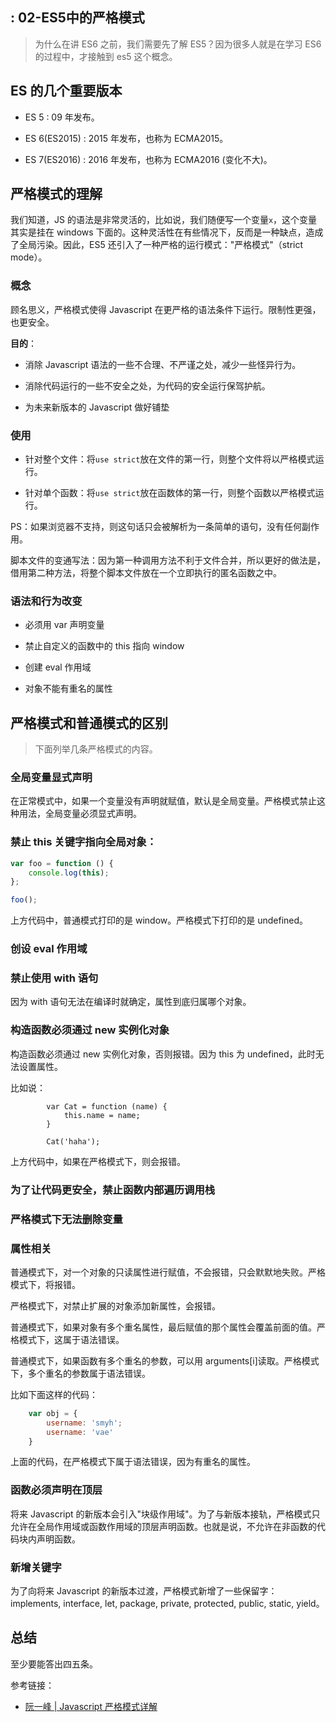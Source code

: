  : 02-ES5中的严格模式
---

> 为什么在讲 ES6 之前，我们需要先了解 ES5？因为很多人就是在学习 ES6 的过程中，才接触到 es5 这个概念。

## ES 的几个重要版本

- ES 5 : 09 年发布。

- ES 6(ES2015) : 2015 年发布，也称为 ECMA2015。

- ES 7(ES2016) : 2016 年发布，也称为 ECMA2016 (变化不大)。

## 严格模式的理解

我们知道，JS 的语法是非常灵活的，比如说，我们随便写一个变量`x`，这个变量其实是挂在 windows 下面的。这种灵活性在有些情况下，反而是一种缺点，造成了全局污染。因此，ES5 还引入了一种严格的运行模式："严格模式"（strict mode）。

### 概念

顾名思义，严格模式使得 Javascript 在更严格的语法条件下运行。限制性更强，也更安全。

**目的**：

- 消除 Javascript 语法的一些不合理、不严谨之处，减少一些怪异行为。

- 消除代码运行的一些不安全之处，为代码的安全运行保驾护航。

- 为未来新版本的 Javascript 做好铺垫

### 使用

- 针对整个文件：将`use strict`放在文件的第一行，则整个文件将以严格模式运行。

- 针对单个函数：将`use strict`放在函数体的第一行，则整个函数以严格模式运行。

PS：如果浏览器不支持，则这句话只会被解析为一条简单的语句，没有任何副作用。

脚本文件的变通写法：因为第一种调用方法不利于文件合并，所以更好的做法是，借用第二种方法，将整个脚本文件放在一个立即执行的匿名函数之中。

### 语法和行为改变

- 必须用 var 声明变量

- 禁止自定义的函数中的 this 指向 window

- 创建 eval 作用域

- 对象不能有重名的属性

## 严格模式和普通模式的区别

> 下面列举几条严格模式的内容。

### 全局变量显式声明

在正常模式中，如果一个变量没有声明就赋值，默认是全局变量。严格模式禁止这种用法，全局变量必须显式声明。

### 禁止 this 关键字指向全局对象：

```javascript
var foo = function () {
	console.log(this);
};

foo();
```

上方代码中，普通模式打印的是 window。严格模式下打印的是 undefined。

### 创设 eval 作用域

### 禁止使用 with 语句

因为 with 语句无法在编译时就确定，属性到底归属哪个对象。

### 构造函数必须通过 new 实例化对象

构造函数必须通过 new 实例化对象，否则报错。因为 this 为 undefined，此时无法设置属性。

比如说：

```
        var Cat = function (name) {
            this.name = name;
        }

        Cat('haha');
```

上方代码中，如果在严格模式下，则会报错。

### 为了让代码更安全，禁止函数内部遍历调用栈

### 严格模式下无法删除变量

### 属性相关

普通模式下，对一个对象的只读属性进行赋值，不会报错，只会默默地失败。严格模式下，将报错。

严格模式下，对禁止扩展的对象添加新属性，会报错。

普通模式下，如果对象有多个重名属性，最后赋值的那个属性会覆盖前面的值。严格模式下，这属于语法错误。

普通模式下，如果函数有多个重名的参数，可以用 arguments[i]读取。严格模式下，多个重名的参数属于语法错误。

比如下面这样的代码：

```javascript
	var obj = {
		username: 'smyh';
		username: 'vae'
	}
```

上面的代码，在严格模式下属于语法错误，因为有重名的属性。

### 函数必须声明在顶层

将来 Javascript 的新版本会引入"块级作用域"。为了与新版本接轨，严格模式只允许在全局作用域或函数作用域的顶层声明函数。也就是说，不允许在非函数的代码块内声明函数。

### 新增关键字

为了向将来 Javascript 的新版本过渡，严格模式新增了一些保留字：implements, interface, let, package, private, protected, public, static, yield。

## 总结

至少要能答出四五条。

参考链接：

- [阮一峰 | Javascript 严格模式详解](http://www.ruanyifeng.com/blog/2013/01/javascript_strict_mode.html)
